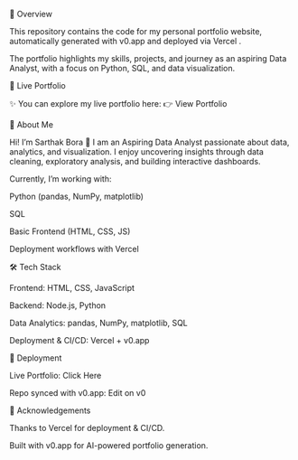 📖 Overview

This repository contains the code for my personal portfolio website, automatically generated with v0.app
 and deployed via Vercel
.

The portfolio highlights my skills, projects, and journey as an aspiring Data Analyst, with a focus on Python, SQL, and data visualization.

🔗 Live Portfolio

✨ You can explore my live portfolio here:
👉 View Portfolio

👤 About Me

Hi! I’m Sarthak Bora 👋
I am an Aspiring Data Analyst passionate about data, analytics, and visualization. I enjoy uncovering insights through data cleaning, exploratory analysis, and building interactive dashboards.

Currently, I’m working with:

Python (pandas, NumPy, matplotlib)

SQL

Basic Frontend (HTML, CSS, JS)

Deployment workflows with Vercel

🛠️ Tech Stack

Frontend: HTML, CSS, JavaScript

Backend: Node.js, Python

Data Analytics: pandas, NumPy, matplotlib, SQL

Deployment & CI/CD: Vercel + v0.app

🚀 Deployment

Live Portfolio: Click Here

Repo synced with v0.app: Edit on v0

🙌 Acknowledgements

Thanks to Vercel
 for deployment & CI/CD.

Built with v0.app
 for AI-powered portfolio generation.
